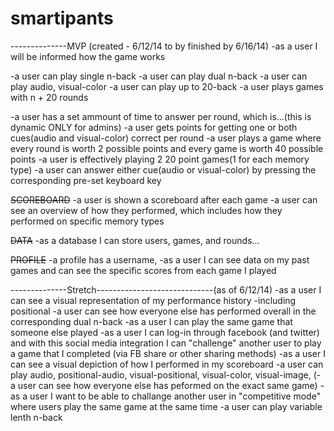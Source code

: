 smartipants
===========
--------------MVP (created - 6/12/14 to by finished by 6/16/14)
-as a user I will be informed how the game works

-a user can play single n-back
-a user can play dual n-back
-a user can play audio, visual-color
-a user can play up to 20-back
-a user plays games with n + 20 rounds

-a user has a set ammount of time to answer per round, which is...(this is dynamic ONLY for admins)
-a user gets points for getting one or both cues(audio and visual-color) correct per round
-a user plays a game where every round is worth 2 possible points and every game is worth 40 possible points
-a user is effectively playing 2 20 point games(1 for each memory type)
-a user can answer either cue(audio or visual-color) by pressing the corresponding pre-set keyboard key 


~~SCOREBOARD~~
-a user is shown a scoreboard after each game
-a user can see an overview of how they performed, which includes how they performed on specific memory types

~~DATA~~
-as a database I can store users, games, and rounds...


~~PROFILE~~
-a profile has a username, 
-as a user I can see data on my past games and can see the specific scores from each game I played


--------------Stretch-----------------------------(as of 6/12/14)
-as a user I can see a visual representation of my performance history
-including positional
-a user can see how everyone else has performed overall in the corresponding dual n-back
-as a user I can play the same game that someone else played
-as a user I can log-in through facebook (and twitter) and with this social media integration I can "challenge" another user to play a game that I completed (via FB share or other sharing methods)
-as a user I can see a visual depiction of how I performed in my scoreboard
-a user can play audio, positional-audio, visual-positional, visual-color, visual-image, 
(-a user can see how everyone else has peformed on the exact same game)
-as a user I want to be able to challange another user in "competitive mode" where users play the same game at the same time
-a user can play variable lenth n-back
